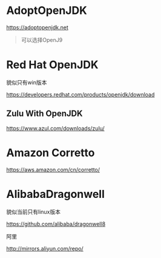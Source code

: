 # AdoptOpenJDK

https://adoptopenjdk.net

> 可以选择OpenJ9

# Red Hat OpenJDK

貌似只有win版本

https://developers.redhat.com/products/openjdk/download

## Zulu With OpenJDK

https://www.azul.com/downloads/zulu/

# Amazon Corretto

https://aws.amazon.com/cn/corretto/

# AlibabaDragonwell

貌似当前只有linux版本

https://github.com/alibaba/dragonwell8

阿里

http://mirrors.aliyun.com/repo/
